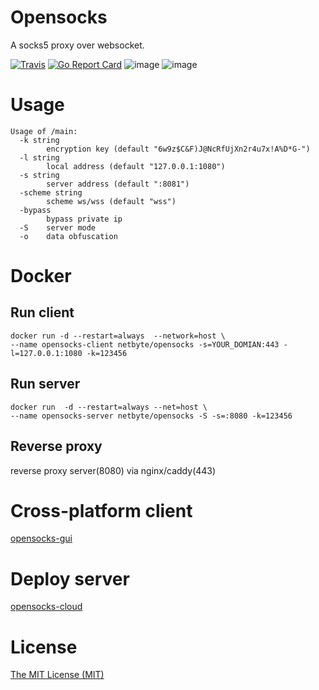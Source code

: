 # Opensocks

A socks5 proxy over websocket.

[![Travis](https://travis-ci.com/net-byte/opensocks.svg?branch=main)](https://github.com/net-byte/opensocks)
[![Go Report Card](https://goreportcard.com/badge/github.com/net-byte/opensocks)](https://goreportcard.com/report/github.com/net-byte/opensocks)
![image](https://img.shields.io/badge/License-MIT-orange)
![image](https://img.shields.io/badge/License-Anti--996-red)

# Usage
```
Usage of /main:
  -k string
        encryption key (default "6w9z$C&F)J@NcRfUjXn2r4u7x!A%D*G-")
  -l string
        local address (default "127.0.0.1:1080")
  -s string
        server address (default ":8081")
  -scheme string
        scheme ws/wss (default "wss")
  -bypass
        bypass private ip
  -S    server mode
  -o    data obfuscation
```

# Docker

## Run client
```
docker run -d --restart=always  --network=host \
--name opensocks-client netbyte/opensocks -s=YOUR_DOMIAN:443 -l=127.0.0.1:1080 -k=123456
```

## Run server
```
docker run  -d --restart=always --net=host \
--name opensocks-server netbyte/opensocks -S -s=:8080 -k=123456
```

## Reverse proxy
reverse proxy server(8080) via nginx/caddy(443)

# Cross-platform client
[opensocks-gui](https://github.com/net-byte/opensocks-gui)

# Deploy server
[opensocks-cloud](https://github.com/net-byte/opensocks-cloud)

# License
[The MIT License (MIT)](https://raw.githubusercontent.com/net-byte/opensocks/main/LICENSE)


